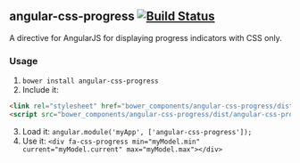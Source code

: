 ## angular-css-progress [![Build Status](https://travis-ci.org/FluidApps/angular-css-progress.png?branch=master)](https://travis-ci.org/FluidApps/angular-css-progress)

A directive for AngularJS for displaying progress indicators with CSS only.

### Usage

1. `bower install angular-css-progress`
2. Include it:

```html
<link rel="stylesheet" href="bower_components/angular-css-progress/dist/angular-css-progress.min.css">
<script src="bower_components/angular-css-progress/dist/angular-css-progress-tpls.min.js"></script>
```

3. Load it: `angular.module('myApp', ['angular-css-progress']);`
4. Use it: `<div fa-css-progress min="myModel.min" current="myModel.current" max="myModel.max"></div>`
